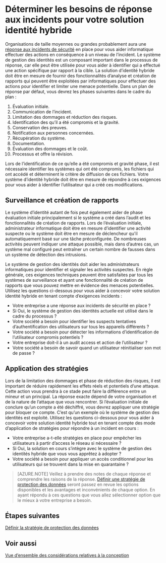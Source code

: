 
<properties
    pageTitle="Azure Active Directory hybride identité conception - déterminer les besoins d’incidents rResponse | Configuration requise pour Microsoft Azure "
    description="Déterminer les fonctionnalités d’analyse et création de rapports pour la solution d’identité hybride qui peuvent être exploitées par informatiques pour effectuer des actions pour identifier et atténuer un menaces"
    documentationCenter=""
    services="active-directory"
    authors="billmath"
    manager="femila"
    editor=""/>

<tags
    ms.service="active-directory"
    ms.devlang="na"
    ms.topic="article"
    ms.tgt_pltfrm="na"
    ms.workload="identity" 
    ms.date="08/08/2016"
    ms.author="billmath"/>

# <a name="determine-incident-response-requirements-for-your-hybrid-identity-solution"></a>Déterminer les besoins de réponse aux incidents pour votre solution identité hybride

Organisations de taille moyennes ou grandes probablement aura une [réponse aux incidents de sécurité](https://technet.microsoft.com/library/cc700825.aspx) en place pour vous aider informatique effectuer des actions en conséquence à un niveau de l’incident. Le système de gestion des identités est un composant important dans le processus de réponse, car elle peut être utilisée pour vous aider à identifier qui a effectué une action spécifique par rapport à la cible. La solution d’identité hybride doit être en mesure de fournir des fonctionnalités d’analyse et création de rapports qui peuvent être exploitées par informatiques pour effectuer des actions pour identifier et limiter une menace potentielle. Dans un plan de réponse par défaut, vous devrez les phases suivantes dans le cadre du plan :

1.  Évaluation initiale.
2.  Communication de l’incident.
3.  Limitation des dommages et réduction des risques.
4.  Identification des qu’il a été compromis et la gravité.
5.  Conservation des preuves.
6.  Notification aux personnes concernées.
7.  Récupération du système.
8.  Documentation.
9.  Évaluation des dommages et le coût.
10. Processus et offre la révision.

Lors de l’identification de ce qu’elle a été compromis et gravité phase, il est nécessaire identifier les systèmes qui ont été compromis, les fichiers qui ont accédé et déterminent le critère de diffusion de ces fichiers. Votre système d’identité hybride doit être en mesure de répondre à ces exigences pour vous aider à identifier l’utilisateur qui a créé ces modifications. 

## <a name="monitoring-and-reporting"></a>Surveillance et création de rapports
Le système d’identité autant de fois peut également aider de phase évaluation initiale principalement si le système a créé dans l’audit et les fonctionnalités de création de rapports. Lors de l’évaluation initiale, administrateur informatique doit être en mesure d’identifier une activité suspecte ou le système doit être en mesure de déclencheur qu'il automatiquement basé sur une tâche préconfigurée. De nombreuses activités peuvent indiquer une attaque possible, mais dans d’autres cas, un système mal configuré peut entraîner un certain nombre de fausses dans un système de détection des intrusions. 

Le système de gestion des identités doit aider les administrateurs informatiques pour identifier et signaler les activités suspectes. En règle générale, ces exigences techniques peuvent être satisfaites par tous les systèmes de surveillance et ayant une fonctionnalité de création de rapports que vous pouvez mettre en évidence des menaces potentielles. Utilisez les questions ci-dessous pour vous aider à concevoir votre solution identité hybride en tenant compte d’exigences incidents :

- Votre entreprise a une réponse aux incidents de sécurité en place ?
 - Si Oui, le système de gestion des identités actuelle est utilisé dans le cadre du processus ?
- Votre société a besoin pour identifier les suspects tentatives d’authentification des utilisateurs sur tous les appareils différents ?
- Votre société a besoin pour détecter les informations d’identification de l’utilisateur compromis potentiels ?
- Votre entreprise doit-il à un audit access et action de l’utilisateur ?
- Votre société a besoin de savoir quand un utilisateur réinitialiser son mot de passe ?

## <a name="policy-enforcement"></a>Application des stratégies

Lors de la limitation des dommages et phase de réduction des risques, il est important de réduire rapidement les effets réels et potentiels d’une attaque. Cette action vous prendra à ce stade peut faire la différence entre un mineur et un principal. La réponse exacte dépend de votre organisation et de la nature de l’attaque que vous rencontrer. Si l’évaluation initiale de conclure qu’un compte a été déchiffré, vous devrez appliquer une stratégie pour bloquer ce compte. C’est qu’un exemple où le système de gestion des identités est exploité. Utilisez les questions ci-dessous pour vous aider à concevoir votre solution identité hybride tout en tenant compte des mode d’application de stratégies pour répondre à un incident en cours :

- Votre entreprise a-t-elle stratégies en place pour empêcher les utilisateurs à partir d’access le réseau si nécessaire ?
 - Si Oui, la solution en cours s’intègre avec le système de gestion des identités hybride que vous vous apprêtez à adopter ?
- Votre société a besoin pour appliquer un accès conditionnel pour les utilisateurs qui se trouvent dans la mise en quarantaine ? 
 
>[AZURE.NOTE]
Veillez à prendre des notes de chaque réponse et comprendre les raisons de la réponse. [Définir une stratégie de protection des données](active-directory-hybrid-identity-design-considerations-data-protection-strategy.md) seront passez en revue les options disponibles et les avantages et inconvénients de chaque option.  En ayant répondu à ces questions que vous allez sélectionner option que le mieux à votre entreprise a besoin.

## <a name="next-steps"></a>Étapes suivantes
[Définir la stratégie de protection des données](active-directory-hybrid-identity-design-considerations-data-protection-strategy.md)

## <a name="see-also"></a>Voir aussi
[Vue d’ensemble des considérations relatives à la conception](active-directory-hybrid-identity-design-considerations-overview.md)
